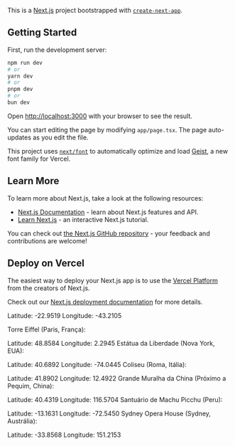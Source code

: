 This is a [Next.js](https://nextjs.org) project bootstrapped with [`create-next-app`](https://nextjs.org/docs/app/api-reference/cli/create-next-app).

## Getting Started

First, run the development server:

```bash
npm run dev
# or
yarn dev
# or
pnpm dev
# or
bun dev
```

Open [http://localhost:3000](http://localhost:3000) with your browser to see the result.

You can start editing the page by modifying `app/page.tsx`. The page auto-updates as you edit the file.

This project uses [`next/font`](https://nextjs.org/docs/app/building-your-application/optimizing/fonts) to automatically optimize and load [Geist](https://vercel.com/font), a new font family for Vercel.

## Learn More

To learn more about Next.js, take a look at the following resources:

- [Next.js Documentation](https://nextjs.org/docs) - learn about Next.js features and API.
- [Learn Next.js](https://nextjs.org/learn) - an interactive Next.js tutorial.

You can check out [the Next.js GitHub repository](https://github.com/vercel/next.js) - your feedback and contributions are welcome!

## Deploy on Vercel

The easiest way to deploy your Next.js app is to use the [Vercel Platform](https://vercel.com/new?utm_medium=default-template&filter=next.js&utm_source=create-next-app&utm_campaign=create-next-app-readme) from the creators of Next.js.

Check out our [Next.js deployment documentation](https://nextjs.org/docs/app/building-your-application/deploying) for more details.



Latitude: -22.9519
Longitude: -43.2105

Torre Eiffel (Paris, França):

Latitude: 48.8584
Longitude: 2.2945
Estátua da Liberdade (Nova York, EUA):

Latitude: 40.6892
Longitude: -74.0445
Coliseu (Roma, Itália):

Latitude: 41.8902
Longitude: 12.4922
Grande Muralha da China (Próximo a Pequim, China):

Latitude: 40.4319
Longitude: 116.5704
Santuário de Machu Picchu (Peru):

Latitude: -13.1631
Longitude: -72.5450
Sydney Opera House (Sydney, Austrália):

Latitude: -33.8568
Longitude: 151.2153